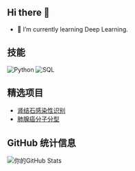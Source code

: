## Hi there 👋

<!--
**fancccc/fancccc** is a ✨ _special_ ✨ repository because its `README.md` (this file) appears on your GitHub profile.

Here are some ideas to get you started:

- 🔭 I’m currently working on ...
- 🌱 I’m currently learning ...
- 👯 I’m looking to collaborate on ...
- 🤔 I’m looking for help with ...
- 💬 Ask me about ...
- 📫 How to reach me: ...
- 😄 Pronouns: ...
- ⚡ Fun fact: ...
-->
- 🌱 I’m currently learning Deep Learning.
## 技能
![Python](https://img.shields.io/badge/-Python-3776AB?style=flat-square&logo=python&logoColor=white)
![SQL](https://img.shields.io/badge/-SQL-4479A1?style=flat-square&logo=MySQL&logoColor=white)
## 精选项目
- [肾结石感染性识别](https://github.com/fancccc/KidneyStoneSC) 
- [肺腺癌分子分型](https://github.com/fancccc/LungCancerDC)

## GitHub 统计信息
![你的GitHub Stats](https://github-readme-stats.vercel.app/api?username=fancccc&show_icons=true)
